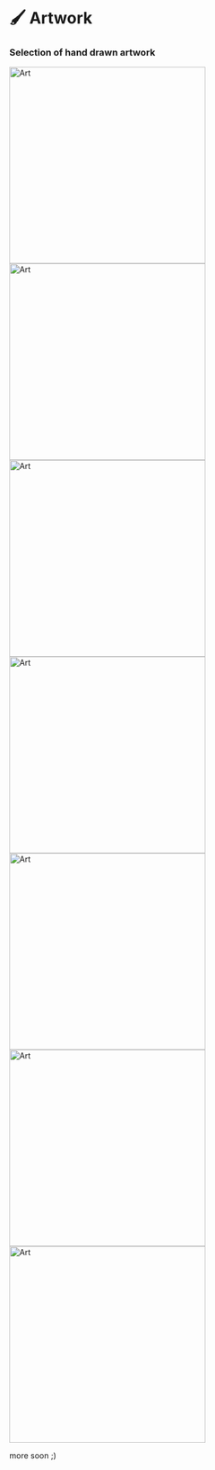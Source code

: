 # 🖌️ Artwork

### Selection of hand drawn artwork

<div style={{ textAlign: 'center' }}>
    <img src={require('@site/static/img/Arts_1.jpg').default} alt="Art" width="350" style={{ marginRight: '10px' }}/>
    <img src={require('@site/static/img/Arts_2.jpg').default} alt="Art" width="350"/>
</div>

<div style={{ textAlign: 'center' }}>
    <img src={require('@site/static/img/Arts_3.jpg').default} alt="Art" width="350" style={{ marginRight: '10px' }}/>
    <img src={require('@site/static/img/Arts_4.jpg').default} alt="Art" width="350"/>
</div>

<div style={{ textAlign: 'center' }}>
    <img src={require('@site/static/img/Arts_5.jpg').default} alt="Art" width="350" style={{ marginRight: '10px' }}/>
    <img src={require('@site/static/img/Arts_6.jpg').default} alt="Art" width="350"/>
</div>


<div style={{ textAlign: 'center' }}>
    <img src={require('@site/static/img/Arts_7.jpg').default} alt="Art" width="350" style={{ marginRight: '20px' }}/>
  
</div>

more soon ;) 






